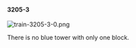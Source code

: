 #### 3205-3
![train-3205-3-0.png](https://github.com/lil-lab/nlvr/raw/master/nlvr/train/images/53/train-3205-3-0.png "train-3205-3-0.png")

There is no blue tower with only one block.
